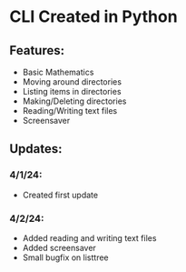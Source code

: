 # CLI Created in Python
## Features:
- Basic Mathematics
- Moving around directories
- Listing items in directories
- Making/Deleting directories
- Reading/Writing text files
- Screensaver
  
## Updates: 
### 4/1/24:
- Created first update
### 4/2/24:
- Added reading and writing text files
- Added screensaver
- Small bugfix on listtree

